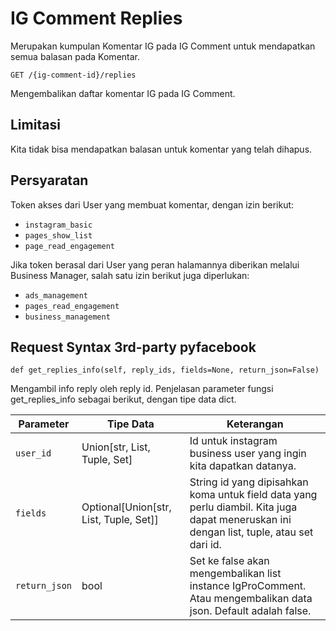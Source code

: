 
# IG Comment Replies

Merupakan kumpulan Komentar IG pada IG Comment untuk mendapatkan semua balasan pada Komentar.<br />
```
GET /{ig-comment-id}/replies
```
Mengembalikan daftar komentar IG pada IG Comment.

## Limitasi

Kita tidak bisa mendapatkan balasan untuk komentar yang telah dihapus.

## Persyaratan

Token akses dari User yang membuat komentar, dengan izin berikut:
- ``instagram_basic``
- ``pages_show_list``
- ``page_read_engagement``

Jika token berasal dari User yang peran halamannya diberikan melalui Business Manager, salah satu izin berikut juga diperlukan:
- ``ads_management``
- ``pages_read_engagement``
- ``business_management``


## Request Syntax 3rd-party pyfacebook

```
def get_replies_info(self, reply_ids, fields=None, return_json=False)
```

Mengambil info reply oleh reply id. Penjelasan parameter fungsi get_replies_info sebagai berikut, dengan tipe data dict.

| Parameter   | Tipe Data                    | Keterangan                                                      |
|-------------|------------------------------|-----------------------------------------------------------------|
| ``user_id``     | Union[str, List, Tuple, Set] | Id untuk instagram business user yang ingin kita dapatkan datanya.                    |
| ``fields``      | Optional[Union[str, List, Tuple, Set]] | String id yang dipisahkan koma untuk field data yang perlu diambil. Kita juga dapat meneruskan ini dengan list, tuple, atau set dari id. |
| ``return_json`` | bool                         | Set ke false akan mengembalikan list instance IgProComment. Atau mengembalikan data json. Default adalah false. |
